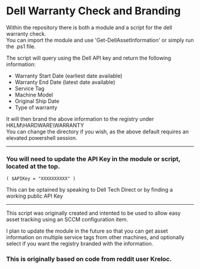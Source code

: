 # Dell Warranty Check and Branding


Within the repository there is both a module and a script for the dell warranty check.  
You can import the module and use 'Get-DellAssetInformation' or simply run the .ps1 file.

The script will query using the Dell API key and return the following information:

   * Warranty Start Date (earliest date available)  
   * Warranty End Date (latest date available)  
   * Service Tag  
   * Machine Model  
   * Original Ship Date  
   * Type of warranty  

It will then brand the above information to the registry under HKLM\HARDWARE\WARRANTY  
You can change the directory if you wish, as the above default requires an elevated powershell session.

___

### You will need to update the API Key in the module or script, located at the top.  
`( $APIKey = "XXXXXXXXXX" )`  

This can be optained by speaking to Dell Tech Direct or by finding a working public API Key

___

This script was originally created and intented to be used to allow easy asset tracking using an SCCM configuration item.

I plan to update the module in the future so that you can get asset information on multiple service tags from other machines, and optionally select if you want the registry branded with the information.


### This is originally based on code from reddit user Kreloc.
